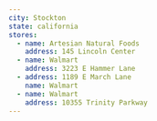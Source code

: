 ```yaml
---
city: Stockton
state: california
stores:
  - name: Artesian Natural Foods
    address: 145 Lincoln Center
  - name: Walmart
    address: 3223 E Hammer Lane
  - address: 1189 E March Lane
    name: Walmart
  - name: Walmart
    address: 10355 Trinity Parkway
---
```

